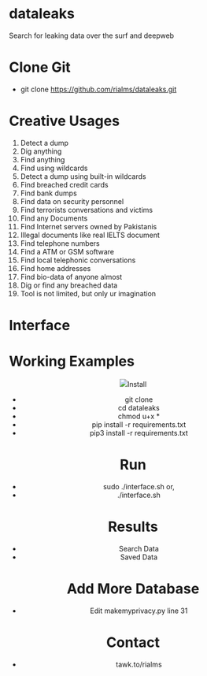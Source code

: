 # dataleaks
Search for leaking data over the surf and deepweb

# Clone Git
- git clone https://github.com/rialms/dataleaks.git

# Creative Usages
1. Detect a dump
2. Dig anything
3. Find anything
4. Find using wildcards
5. Detect a dump using built-in wildcards
6. Find breached credit cards
7. Find bank dumps
8. Find data on security personnel
9. Find terrorists conversations and victims
10. Find any Documents
11. Find Internet servers owned by Pakistanis
12. Illegal documents like real IELTS document
13. Find telephone numbers
14. Find a ATM or GSM software
15. Find local telephonic conversations
16. Find home addresses
17. Find bio-data of anyone almost
18. Dig or find any breached data
19. Tool is not limited, but only ur imagination

# Interface
# Working Examples
<div align="center">
    <img src="https://github.com/rialms/dataleaks/raw/main/sss.png</img> 
</div>


# Install
- git clone 
- cd dataleaks
- chmod u+x *
- pip install -r requirements.txt
- pip3 install -r requirements.txt

# Run
- sudo ./interface.sh
or,
- ./interface.sh

# Results
- Search Data
- Saved Data
 
 # Add More Database
 - Edit makemyprivacy.py line 31

# Contact
- tawk.to/rialms
